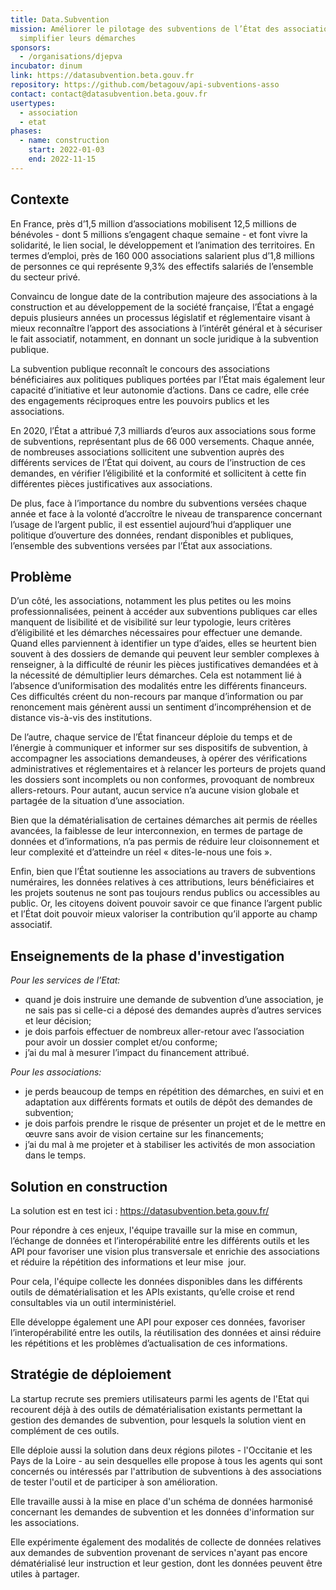 ```yaml
---
title: Data.Subvention
mission: Améliorer le pilotage des subventions de l’État des associations et
  simplifier leurs démarches
sponsors:
  - /organisations/djepva
incubator: dinum
link: https://datasubvention.beta.gouv.fr
repository: https://github.com/betagouv/api-subventions-asso
contact: contact@datasubvention.beta.gouv.fr
usertypes:
  - association
  - etat
phases:
  - name: construction
    start: 2022-01-03
    end: 2022-11-15
---
```

## Contexte

En France, près d’1,5 million d’associations mobilisent 12,5 millions de bénévoles - dont 5 millions s’engagent chaque semaine - et font vivre la solidarité, le lien social, le développement et l’animation des territoires. En termes d’emploi, près de 160 000 associations salarient plus d’1,8 millions de personnes ce qui représente 9,3% des effectifs salariés de l’ensemble du secteur privé.

Convaincu de longue date de la contribution majeure des associations à la construction et au développement de la société française, l’État a engagé depuis plusieurs années un processus législatif et réglementaire visant à mieux reconnaître l’apport des associations à l’intérêt général et à sécuriser le fait associatif, notamment, en donnant un socle juridique à la subvention publique.

La subvention publique reconnaît le concours des associations bénéficiaires aux politiques publiques portées par l’État mais également leur capacité d’initiative et leur autonomie d’actions. Dans ce cadre, elle crée des engagements réciproques entre les pouvoirs publics et les associations. 

En 2020, l’État a attribué 7,3 milliards d’euros aux associations sous forme de subventions, représentant plus de 66 000 versements. Chaque année, de nombreuses associations sollicitent une subvention auprès des différents services de l’État qui doivent, au cours de l’instruction de ces demandes, en vérifier l’éligibilité et la conformité et sollicitent à cette fin différentes pièces justificatives aux associations.

De plus, face à l’importance du nombre du subventions versées chaque année et face à la volonté d’accroître le niveau de transparence concernant l’usage de l’argent public, il est essentiel aujourd’hui d’appliquer une politique d’ouverture des données, rendant disponibles et publiques, l’ensemble des subventions versées par l’État aux associations.

## Problème

D’un côté, les associations, notamment les plus petites ou les moins professionnalisées, peinent à accéder aux subventions publiques car elles manquent de lisibilité et de visibilité sur leur typologie, leurs critères d’éligibilité et les démarches nécessaires pour effectuer une demande. Quand elles parviennent à identifier un type d’aides, elles se heurtent bien souvent à des dossiers de demande qui peuvent leur sembler complexes à renseigner, à la difficulté de réunir les pièces justificatives demandées et à la nécessité de démultiplier leurs démarches. Cela est notamment lié à l’absence d’uniformisation des modalités entre les différents financeurs.  Ces difficultés créent du non-recours par manque d’information ou par renoncement mais génèrent aussi un sentiment d’incompréhension et de distance vis-à-vis des institutions.

De l’autre, chaque service de l’État financeur déploie du temps et de l’énergie à communiquer et informer sur ses dispositifs de subvention, à accompagner les associations demandeuses, à opérer des vérifications administratives et réglementaires et à relancer les porteurs de projets quand les dossiers sont incomplets ou non conformes, provoquant de nombreux allers-retours. Pour autant, aucun service n’a aucune vision globale et partagée de la situation d’une association.

Bien que la dématérialisation de certaines démarches ait permis de réelles avancées, la faiblesse de leur interconnexion, en termes de partage de données et d’informations, n’a pas permis de réduire leur cloisonnement et leur complexité et d’atteindre un réel « dites-le-nous une fois ».

Enfin, bien que l’État soutienne les associations au travers de subventions numéraires, les données relatives à ces attributions, leurs bénéficiaires et les projets soutenus ne sont pas toujours rendus publics ou accessibles au public. Or, les citoyens doivent pouvoir savoir ce que finance l’argent public et l’État doit pouvoir mieux valoriser la contribution qu’il apporte au champ associatif.

## Enseignements de la phase d'investigation

*Pour les services de l’Etat:*

* quand je dois instruire une demande de subvention d’une association, je ne sais pas si celle-ci a déposé des demandes auprès d’autres services et leur décision;
* je dois parfois effectuer de nombreux aller-retour avec l’association pour avoir un dossier complet et/ou conforme;
* j’ai du mal à mesurer l’impact du financement attribué.

*Pour les associations:*

* je perds beaucoup de temps en répétition des démarches, en suivi et en adaptation aux différents formats et outils de dépôt des demandes de subvention;
* je dois parfois prendre le risque de présenter un projet et de le mettre en œuvre sans avoir de vision certaine sur les financements;
* j’ai du mal à me projeter et à stabiliser les activités de mon association dans le temps.

## **Solution en construction**

La solution est en test ici : https://datasubvention.beta.gouv.fr/

Pour répondre à ces enjeux, l'équipe travaille sur la mise en commun, l’échange de données et l’interopérabilité entre les différents outils et les API pour favoriser une vision plus transversale et enrichie des associations et réduire la répétition des informations et leur mise  jour.

Pour cela, l'équipe collecte les données disponibles dans les différents outils de dématérialisation et les APIs existants, qu’elle croise et rend consultables via un outil interministériel. 

Elle développe également une API pour exposer ces données, favoriser l’interopérabilité entre les outils, la réutilisation des données et ainsi réduire les répétitions et les problèmes d’actualisation de ces informations.

## Stratégie de déploiement

La startup recrute ses premiers utilisateurs parmi les agents de l'Etat qui recourent déjà à des outils de dématérialisation existants permettant la gestion des demandes de subvention, pour lesquels la solution vient en complément de ces outils.

Elle déploie aussi la solution dans deux régions pilotes - l'Occitanie et les Pays de la Loire - au sein desquelles elle propose à tous les agents qui sont concernés ou intéressés par l'attribution de subventions à des associations de tester l'outil et de participer à son amélioration.

Elle travaille aussi à la mise en place d'un schéma de données harmonisé concernant les demandes de subvention et les données d'information sur les associations.

Elle expérimente également des modalités de collecte de données relatives aux demandes de subvention provenant de services n'ayant pas encore dématérialisé leur instruction et leur gestion, dont les données peuvent être utiles à partager.